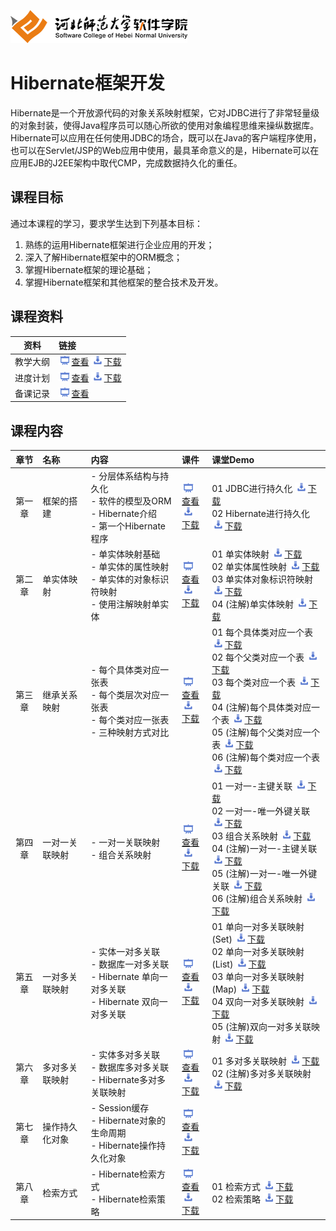 ![河北师范大学软件学院](./image/logo.png)

# Hibernate框架开发

Hibernate是一个开放源代码的对象关系映射框架，它对JDBC进行了非常轻量级的对象封装，使得Java程序员可以随心所欲的使用对象编程思维来操纵数据库。 Hibernate可以应用在任何使用JDBC的场合，既可以在Java的客户端程序使用，也可以在Servlet/JSP的Web应用中使用，最具革命意义的是，Hibernate可以在应用EJB的J2EE架构中取代CMP，完成数据持久化的重任。

## 课程目标

通过本课程的学习，要求学生达到下列基本目标：

1. 熟练的运用Hibernate框架进行企业应用的开发； 
2. 深入了解Hibernate框架中的ORM概念；
3. 掌握Hibernate框架的理论基础；
4. 掌握Hibernate框架和其他框架的整合技术及开发。

## 课程资料

|资料|链接|
|:---:|:---|
|教学大纲|[<img src="./image/presentation.png" height="15" />查看](./materials/outline.pdf)  [<img src="./image/download.png" height="15" />下载](./materials/outline.doc) |
|进度计划|[<img src="./image/presentation.png" height="15" />查看](./materials/schedule.pdf)  [<img src="./image/download.png" height="15" />下载](./materials/schedule.doc) |
|备课记录|[<img src="./image/presentation.png" height="15" />查看](./preparelog) |

## 课程内容

| 章节 | 名称 | 内容 | 课件 | 课堂Demo | 
|:---:|:---|:---|:---|:---|
|第一章|框架的搭建 |- 分层体系结构与持久化<br/>- 软件的模型及ORM<br/>- Hibernate介绍<br/>- 第一个Hibernate程序|[<img src="./image/presentation.png" height="15" />查看](./ch01-hibernate-architecture/ch01-hibernate-architecture.pdf) <br/>[<img src="./image/download.png" height="15" />下载](./materials/slides/ch01-hibernate-architecture.pptx)|01 JDBC进行持久化 [<img src="./image/download.png" height="15" />下载](./ch01-hibernate-architecture/ch01-demo-01.7z)<br/>02 Hibernate进行持久化 [<img src="./image/download.png" height="15" />下载](./ch01-hibernate-architecture/ch01-demo-02.7z)|
|第二章|单实体映射 |- 单实体映射基础<br/>- 单实体的属性映射<br/>- 单实体的对象标识符映射<br/>- 使用注解映射单实体|[<img src="./image/presentation.png" height="15" />查看](./ch02-single-entity-mapping/ch02-single-entity-mapping.pdf) <br/>[<img src="./image/download.png" height="15" />下载](./materials/slides/ch02-single-entity-mapping.pptx)|01 单实体映射 [<img src="./image/download.png" height="15" />下载](./ch02-single-entity-mapping/ch02-demo-01.7z)<br/>02 单实体属性映射 [<img src="./image/download.png" height="15" />下载](./ch02-single-entity-mapping/ch02-demo-02.7z)<br/>03 单实体对象标识符映射 [<img src="./image/download.png" height="15" />下载](./ch02-single-entity-mapping/ch02-demo-03.7z)<br/>04 (注解)单实体映射 [<img src="./image/download.png" height="15" />下载](./ch02-single-entity-mapping/ch02-demo-04.7z)|
|第三章|继承关系映射 |- 每个具体类对应一张表<br>- 每个类层次对应一张表<br/>- 每个类对应一张表<br>- 三种映射方式对比|[<img src="./image/presentation.png" height="15" />查看](./ch03-inheritance-mapping/ch03-inheritance-mapping.pdf) <br/>[<img src="./image/download.png" height="15" />下载](./materials/slides/ch03-inheritance-mapping.pptx)|01 每个具体类对应一个表 [<img src="./image/download.png" height="15" />下载](./ch03-inheritance-mapping/ch03-demo-01.7z)<br/>02 每个父类对应一个表 [<img src="./image/download.png" height="15" />下载](./ch03-inheritance-mapping/ch03-demo-02.7z)<br/>03 每个类对应一个表 [<img src="./image/download.png" height="15" />下载](./ch03-inheritance-mapping/ch03-demo-03.7z)<br/>04 (注解)每个具体类对应一个表 [<img src="./image/download.png" height="15" />下载](./ch03-inheritance-mapping/ch03-demo-04.7z)<br/>05 (注解)每个父类对应一个表 [<img src="./image/download.png" height="15" />下载](./ch03-inheritance-mapping/ch03-demo-05.7z)<br/>06 (注解)每个类对应一个表 [<img src="./image/download.png" height="15" />下载](./ch03-inheritance-mapping/ch03-demo-06.7z)|
|第四章|一对一关联映射 |- 一对一关联映射<br/>- 组合关系映射|[<img src="./image/presentation.png" height="15" />查看](./ch04-one-to-one-mapping/ch04-one-to-one-mapping.pdf) <br/>[<img src="./image/download.png" height="15" />下载](./materials/slides/ch04-one-to-one-mapping.pptx)|01 一对一-主键关联 [<img src="./image/download.png" height="15" />下载](./ch04-one-to-one-mapping/ch04-demo-01.7z)<br/>02 一对一-唯一外键关联 [<img src="./image/download.png" height="15" />下载](./ch04-one-to-one-mapping/ch04-demo-02.7z)<br/>03 组合关系映射 [<img src="./image/download.png" height="15" />下载](./ch04-one-to-one-mapping/ch04-demo-03.7z)<br/>04 (注解)一对一-主键关联 [<img src="./image/download.png" height="15" />下载](./ch04-one-to-one-mapping/ch04-demo-04.7z)<br/>05 (注解)一对一-唯一外键关联 [<img src="./image/download.png" height="15" />下载](./ch04-one-to-one-mapping/ch04-demo-05.7z)<br/>06 (注解)组合关系映射 [<img src="./image/download.png" height="15" />下载](./ch04-one-to-one-mapping/ch04-demo-06.7z)|
|第五章|一对多关联映射 |- 实体一对多关联<br/>- 数据库一对多关联<br/>- Hibernate 单向一对多关联<br/>- Hibernate 双向一对多关联|[<img src="./image/presentation.png" height="15" />查看](./ch05-one-to-many-mapping/ch05-one-to-many-mapping.pdf) <br/>[<img src="./image/download.png" height="15" />下载](./materials/slides/ch05-one-to-many-mapping.pptx)|01 单向一对多关联映射(Set) [<img src="./image/download.png" height="15" />下载](./ch05-one-to-many-mapping/ch05-demo-01.7z)<br/>02 单向一对多关联映射(List) [<img src="./image/download.png" height="15" />下载](./ch05-one-to-many-mapping/ch05-demo-02.7z)<br/>03 单向一对多关联映射(Map) [<img src="./image/download.png" height="15" />下载](./ch05-one-to-many-mapping/ch05-demo-03.7z)<br/>04 双向一对多关联映射 [<img src="./image/download.png" height="15" />下载](./ch05-one-to-many-mapping/ch05-demo-04.7z)<br/>05 (注解)双向一对多关联映射 [<img src="./image/download.png" height="15" />下载](./ch05-one-to-many-mapping/ch05-demo-05.7z)|
|第六章|多对多关联映射 |- 实体多对多关联<br/>- 数据库多对多关联<br/>- Hibernate多对多关联映射|[<img src="./image/presentation.png" height="15" />查看](./ch06-many-to-many-mapping/ch06-many-to-many-mapping.pdf) <br/>[<img src="./image/download.png" height="15" />下载](./materials/slides/ch06-many-to-many-mapping.pptx)|01 多对多关联映射 [<img src="./image/download.png" height="15" />下载](./ch06-many-to-many-mapping/ch06-demo-01.7z)<br/>02 (注解)多对多关联映射 [<img src="./image/download.png" height="15" />下载](./ch06-many-to-many-mapping/ch06-demo-02.7z)|
|第七章|操作持久化对象 |- Session缓存<br/>- Hibernate对象的生命周期<br/>- Hibernate操作持久化对象|[<img src="./image/presentation.png" height="15" />查看](./ch07-manage-persistant-object/ch07-manage-persistant-object.pdf) <br/>[<img src="./image/download.png" height="15" />下载](./materials/slides/ch07-manage-persistant-object.pptx)| |
|第八章|检索方式 |- Hibernate检索方式<br/>- Hibernate检索策略|[<img src="./image/presentation.png" height="15" />查看](./ch08-retrieval-mode/ch08-retrieval-mode.pdf) <br/>[<img src="./image/download.png" height="15" />下载](./materials/slides/ch08-retrieval-mode.pptx)|01 检索方式 [<img src="./image/download.png" height="15" />下载](./ch08-retrieval-mode/ch08-demo-01.7z)<br/>02 检索策略 [<img src="./image/download.png" height="15" />下载](./ch08-retrieval-mode/ch08-demo-02.7z)|


